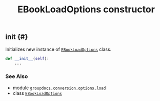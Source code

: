 ﻿---
title: EBookLoadOptions constructor
second_title: GroupDocs.Conversion for Python via .NET API References
description: 
type: docs
weight: 10
url: /python-net/groupdocs.conversion.options.load/ebookloadoptions/__init__/
is_root: false
---

## __init__ {#}

Initializes new instance of [`EBookLoadOptions`](/conversion/python-net/groupdocs.conversion.options.load/ebookloadoptions) class.



```python
def __init__(self):
    ...
```





### See Also
* module [`groupdocs.conversion.options.load`](../../)
* class [`EBookLoadOptions`](/conversion/python-net/groupdocs.conversion.options.load/ebookloadoptions)
